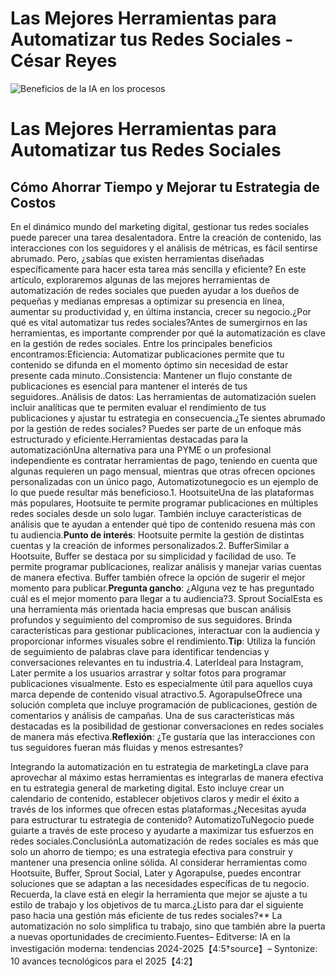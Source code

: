 # Las Mejores Herramientas para Automatizar tus Redes Sociales - César Reyes
![Beneficios de la IA en los procesos](https://cesarreyesjaramillo.com/wp-content/uploads/2024/12/Ahorro-de-tiempo-uno-de-los-beneficios-de-la-automatizacion-Sistemas-1024x576.jpg)
# Las Mejores Herramientas para Automatizar tus Redes Sociales
## Cómo Ahorrar Tiempo y Mejorar tu Estrategia de Costos
En el dinámico mundo del marketing digital, gestionar tus redes sociales puede parecer una tarea desalentadora. Entre la creación de contenido, las interacciones con los seguidores y el análisis de métricas, es fácil sentirse abrumado. Pero, ¿sabías que existen herramientas diseñadas específicamente para hacer esta tarea más sencilla y eficiente? En este artículo, exploraremos algunas de las mejores herramientas de automatización de redes sociales que pueden ayudar a los dueños de pequeñas y medianas empresas a optimizar su presencia en línea, aumentar su productividad y, en última instancia, crecer su negocio.¿Por qué es vital automatizar tus redes sociales?Antes de sumergirnos en las herramientas, es importante comprender por qué la automatización es clave en la gestión de redes sociales. Entre los principales beneficios encontramos:Eficiencia: Automatizar publicaciones permite que tu contenido se difunda en el momento óptimo sin necesidad de estar presente cada minuto..Consistencia: Mantener un flujo constante de publicaciones es esencial para mantener el interés de tus seguidores..Análisis de datos: Las herramientas de automatización suelen incluir analíticas que te permiten evaluar el rendimiento de tus publicaciones y ajustar tu estrategia en consecuencia.¿Te sientes abrumado por la gestión de redes sociales? Puedes ser parte de un enfoque más estructurado y eficiente.Herramientas destacadas para la automatizaciónUna alternativa para una PYME o un profesional independiente es contratar herramientas de pago, teniendo en cuenta que algunas requieren un pago mensual, mientras que otras ofrecen opciones personalizadas con un único pago, Automatizotunegocio es un ejemplo de lo que puede resultar más beneficioso.1. HootsuiteUna de las plataformas más populares, Hootsuite te permite programar publicaciones en múltiples redes sociales desde un solo lugar. También incluye características de análisis que te ayudan a entender qué tipo de contenido resuena más con tu audiencia.**Punto de interés**: Hootsuite permite la gestión de distintas cuentas y la creación de informes personalizados.2. BufferSimilar a Hootsuite, Buffer se destaca por su simplicidad y facilidad de uso. Te permite programar publicaciones, realizar análisis y manejar varias cuentas de manera efectiva. Buffer también ofrece la opción de sugerir el mejor momento para publicar.**Pregunta gancho**: ¿Alguna vez te has preguntado cuál es el mejor momento para llegar a tu audiencia?3. Sprout SocialEsta es una herramienta más orientada hacia empresas que buscan análisis profundos y seguimiento del compromiso de sus seguidores. Brinda características para gestionar publicaciones, interactuar con la audiencia y proporcionar informes visuales sobre el rendimiento.**Tip**: Utiliza la función de seguimiento de palabras clave para identificar tendencias y conversaciones relevantes en tu industria.4. LaterIdeal para Instagram, Later permite a los usuarios arrastrar y soltar fotos para programar publicaciones visualmente. Esto es especialmente útil para aquellos cuya marca depende de contenido visual atractivo.5. AgorapulseOfrece una solución completa que incluye programación de publicaciones, gestión de comentarios y análisis de campañas. Una de sus características más destacadas es la posibilidad de gestionar conversaciones en redes sociales de manera más efectiva.**Reflexión**: ¿Te gustaría que las interacciones con tus seguidores fueran más fluidas y menos estresantes?
Integrando la automatización en tu estrategia de marketingLa clave para aprovechar al máximo estas herramientas es integrarlas de manera efectiva en tu estrategia general de marketing digital. Esto incluye crear un calendario de contenido, establecer objetivos claros y medir el éxito a través de los informes que ofrecen estas plataformas.¿Necesitas ayuda para estructurar tu estrategia de contenido? AutomatizoTuNegocio puede guiarte a través de este proceso y ayudarte a maximizar tus esfuerzos en redes sociales.ConclusiónLa automatización de redes sociales es más que solo un ahorro de tiempo; es una estrategia efectiva para construir y mantener una presencia online sólida. Al considerar herramientas como Hootsuite, Buffer, Sprout Social, Later y Agorapulse, puedes encontrar soluciones que se adaptan a las necesidades específicas de tu negocio. Recuerda, la clave está en elegir la herramienta que mejor se ajuste a tu estilo de trabajo y los objetivos de tu marca.¿Listo para dar el siguiente paso hacia una gestión más eficiente de tus redes sociales?** La automatización no solo simplifica tu trabajo, sino que también abre la puerta a nuevas oportunidades de crecimiento.Fuentes– Editverse: IA en la investigación moderna: tendencias 2024-2025【4:5†source】– Syntonize: 10 avances tecnológicos para el 2025【4:2】
